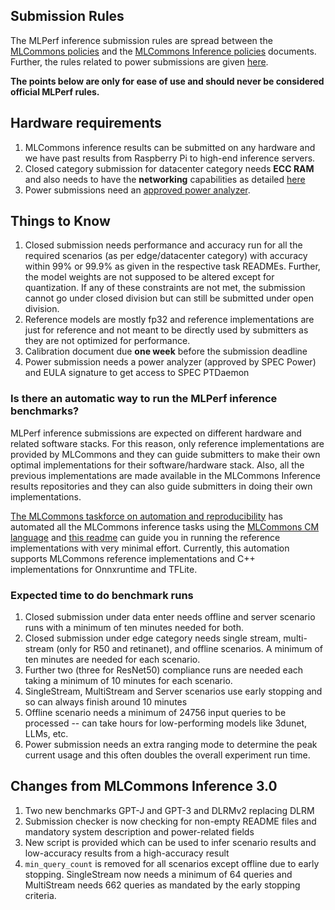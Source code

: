 ## Submission Rules

The MLPerf inference submission rules are spread between the [MLCommons policies](https://github.com/mlcommons/policies/blob/master/submission_rules.adoc) and the [MLCommons Inference policies](https://github.com/mlcommons/inference_policies/blob/master/inference_rules.adoc) documents. Further, the rules related to power submissions are given [here](https://github.com/mlcommons/inference_policies/blob/master/power_measurement.adoc). 

**The points below are only for ease of use and should never be considered official MLPerf rules.**

## Hardware requirements
1. MLCommons inference results can be submitted on any hardware and we have past results from Raspberry Pi to high-end inference servers.
2. Closed category submission for datacenter category needs **ECC RAM** and also needs to have the **networking** capabilities as detailed [here](https://github.com/mlcommons/inference_policies/blob/master/inference_rules.adoc#networking-from-the-v30-round)
3. Power submissions need an [approved power analyzer](https://github.com/mlcommons/inference_policies/blob/master/power_measurement.adoc#74-which-power-analyzers-aka-meters-are-supported).

## Things to Know
 
1. Closed submission needs performance and accuracy run for all the required scenarios (as per edge/datacenter category) with accuracy within 99% or 99.9% as given in the respective task READMEs. Further, the model weights are not supposed to be altered except for quantization. If any of these constraints are not met, the submission cannot go under closed division but can still be submitted under open division.
2. Reference models are mostly fp32 and reference implementations are just for reference and not meant to be directly used by submitters as they are not optimized for performance.
3. Calibration document due **one week** before the submission deadline
4. Power submission needs a power analyzer (approved by SPEC Power) and EULA signature to get access to SPEC PTDaemon

### Is there an automatic way to run the MLPerf inference benchmarks?

MLPerf inference submissions are expected on different hardware and related software stacks. For this reason, only reference implementations are provided by MLCommons and they can guide submitters to make their own optimal implementations for their software/hardware stack. Also, all the previous implementations are made available in the MLCommons Inference results repositories and they can also guide submitters in doing their own implementations.

[The MLCommons taskforce on automation and reproducibility](https://github.com/mlcommons/ck/blob/master/docs/taskforce.md) has automated all the MLCommons inference tasks using the [MLCommons CM language](https://github.com/mlcommons/ck/blob/master/cm) and [this readme](https://github.com/mlcommons/ck/tree/master/docs/mlperf/inference) can guide you in running the reference implementations with very minimal effort. Currently, this automation supports MLCommons reference implementations and C++ implementations for Onnxruntime and TFLite. 


### Expected time to do benchmark runs
1. Closed submission under data enter needs offline and server scenario runs with a minimum of ten minutes needed for both. 
2. Closed submission under edge category needs single stream, multi-stream (only for R50 and retinanet), and offline scenarios. A minimum of ten minutes are needed for each scenario. 
3. Further two (three for ResNet50) compliance runs are needed each taking a minimum of 10 minutes for each scenario.
4. SingleStream, MultiStream and Server scenarios use early stopping and so can always finish around 10 minutes
5. Offline scenario needs a minimum of 24756 input queries to be processed -- can take hours for low-performing models like 3dunet, LLMs, etc.
6. Power submission needs an extra ranging mode to determine the peak current usage and this often doubles the overall experiment run time.

## Changes from MLCommons Inference 3.0

1. Two new benchmarks GPT-J and GPT-3 and DLRMv2 replacing DLRM
2. Submission checker is now checking for non-empty README files and mandatory system description and power-related fields
3. New script is provided which can be used to infer scenario results and low-accuracy results from a high-accuracy result
4. `min_query_count` is removed for all scenarios except offline due to early stopping. SingleStream now needs a minimum of 64 queries and MultiStream needs 662 queries as mandated by the early stopping criteria.


